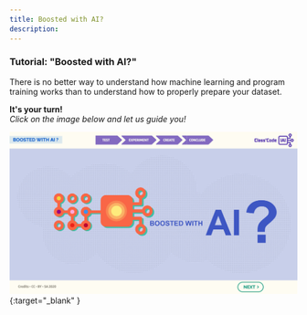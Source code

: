 ```yaml
---
title: Boosted with AI?
description:
---
```


### Tutorial: "Boosted with AI?"

There is no better way to understand how machine learning and program training works than to understand how to properly prepare your dataset.

**It's your turn!**  
_Click on the image below and let us guide you!_

[![Tutorial2: Boosted with AI](../Images/IA-M.2.1.2.png)](https://pixees.fr/classcodeiai/app/tuto2?lang=en){:target="_blank" }
